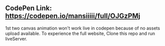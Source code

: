 CodePen Link: https://codepen.io/mansiiiii/full/OJGzPMj
---

1st two canvas animation won't work live in codepen because of no assets upload available. To experience the full website, Clone this repo and run liveServer. 
